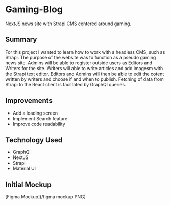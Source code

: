 # Gaming-Blog
NextJS news site with Strapi CMS centered around gaming. 

## Summary
For this project I wanted to learn how to work with a headless CMS, such as Strapi.
                      The purpose of the website was to function as a pseudo gaming news site. 
                        Admins will be able to register outside users as Editors and Writers for the site. Writers 
                        will able to write articles and add imagesm with the Strapi text editor. 
                        Editors and Admins will then be able to edit the cotent written by writers and choose if and when 
                        to publish. Fetching of data from Strapi to the React client is faciltated by GraphQl queries.
## Improvements
- Add a loading screen 
- Implement Search feature
- Improve code readability

## Technology Used
- GraphQl
- NextJS
- Strapi
- Material UI

## Initial Mockup
[Figma Mockup](/figma mockup.PNG)

